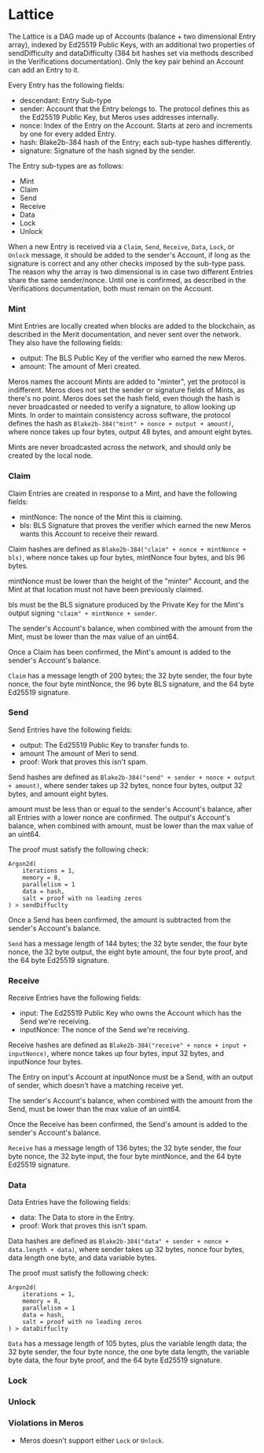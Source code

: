 # Lattice

The Lattice is a DAG made up of Accounts (balance + two dimensional Entry array), indexed by Ed25519 Public Keys, with an additional two properties of sendDifficulty and dataDifficulty (384 bit hashes set via methods described in the Verifications documentation). Only the key pair behind an Account can add an Entry to it.

Every Entry has the following fields:
- descendant: Entry Sub-type
- sender: Account that the Entry belongs to. The protocol defines this as the Ed25519 Public Key, but Meros uses addresses internally.
- nonce: Index of the Entry on the Account. Starts at zero and increments by one for every added Entry.
- hash: Blake2b-384 hash of the Entry; each sub-type hashes differently.
- signature: Signature of the hash signed by the sender.

The Entry sub-types are as follows:
- Mint
- Claim
- Send
- Receive
- Data
- Lock
- Unlock

When a new Entry is received via a `Claim`, `Send`, `Receive`, `Data`, `Lock`, or `Unlock` message, it should be added to the sender's Account, if long as the signature is correct and any other checks imposed by the sub-type pass. The reason why the array is two dimensional is in case two different Entries share the same sender/nonce. Until one is confirmed, as described in the Verifications documentation, both must remain on the Account.

### Mint

Mint Entries are locally created when blocks are added to the blockchain, as described in the Merit documentation, and never sent over the network. They also have the following fields:
- output: The BLS Public Key of the verifier who earned the new Meros.
- amount: The amount of Meri created.

Meros names the account Mints are added to "minter", yet the protocol is indifferent. Meros does not set the sender or signature fields of Mints, as there's no point. Meros does set the hash field, even though the hash is never broadcasted or needed to verify a signature, to allow looking up Mints. In order to maintain consistency across software, the protocol defines the hash as `Blake2b-384("mint" + nonce + output + amount)`, where nonce takes up four bytes, output 48 bytes, and amount eight bytes.

Mints are never broadcasted across the network, and should only be created by the local node.

### Claim

Claim Entries are created in response to a Mint, and have the following fields:
- mintNonce: The nonce of the Mint this is claiming.
- bls: BLS Signature that proves the verifier which earned the new Meros wants this Account to receive their reward.

Claim hashes are defined as `Blake2b-384("claim" + nonce + mintNonce + bls)`, where nonce takes up four bytes, mintNonce four bytes, and bls 96 bytes.

mintNonce must be lower than the height of the "minter" Account, and the Mint at that location must not have been previously claimed.

bls must be the BLS signature produced by the Private Key for the Mint's output signing `"claim" + mintNonce + sender`.

The sender's Account's balance, when combined with the amount from the Mint, must be lower than the max value of an uint64.

Once a Claim has been confirmed, the Mint's amount is added to the sender's Account's balance.

`Claim` has a message length of 200 bytes; the 32 byte sender, the four byte nonce, the four byte mintNonce, the 96 byte BLS signature, and the 64 byte Ed25519 signature.

### Send

Send Entries have the following fields:
- output: The Ed25519 Public Key to transfer funds to.
- amount The amount of Meri to send.
- proof: Work that proves this isn't spam.

Send hashes are defined as `Blake2b-384("send" + sender + nonce + output + amount)`, where sender takes up 32 bytes, nonce four bytes, output 32 bytes, and amount eight bytes.

amount must be less than or equal to the sender's Account's balance, after all Entries with a lower nonce are confirmed. The output's Account's balance, when combined with amount, must be lower than the max value of an uint64.

The proof must satisfy the following check:
```
Argon2d(
    iterations = 1,
    memory = 8,
    parallelism = 1
    data = hash,
    salt = proof with no leading zeros
) > sendDiffuclty
```

Once a Send has been confirmed, the amount is subtracted from the sender's Account's balance.

`Send` has a message length of 144 bytes; the 32 byte sender, the four byte nonce, the 32 byte output, the eight byte amount, the four byte proof, and the 64 byte Ed25519 signature.

### Receive

Receive Entries have the following fields:
- input: The Ed25519 Public Key who owns the Account which has the Send we're receiving.
- inputNonce: The nonce of the Send we're receiving.

Receive hashes are defined as `Blake2b-384("receive" + nonce + input + inputNonce)`, where nonce takes up four bytes, input 32 bytes, and inputNonce four bytes.

The Entry on input's Account at inputNonce must be a Send, with an output of sender, which doesn't have a matching receive yet.

The sender's Account's balance, when combined with the amount from the Send, must be lower than the max value of an uint64.

Once the Receive has been confirmed, the Send's amount is added to the sender's Account's balance.

`Receive` has a message length of 136 bytes; the 32 byte sender, the four byte nonce, the 32 byte input, the four byte mintNonce, and the 64 byte Ed25519 signature.

### Data

Data Entries have the following fields:
- data: The Data to store in the Entry.
- proof: Work that proves this isn't spam.

Data hashes are defined as `Blake2b-384("data" + sender + nonce + data.length + data)`, where sender takes up 32 bytes, nonce four bytes, data length one byte, and data variable bytes.

The proof must satisfy the following check:
```
Argon2d(
    iterations = 1,
    memory = 8,
    parallelism = 1
    data = hash,
    salt = proof with no leading zeros
) > dataDiffuclty
```

`Data` has a message length of 105 bytes, plus the variable length data; the 32 byte sender, the four byte nonce, the one byte data length, the variable byte data, the four byte proof, and the 64 byte Ed25519 signature.

### Lock

### Unlock

### Violations in Meros

- Meros doesn't support either `Lock` or `Unlock`.
